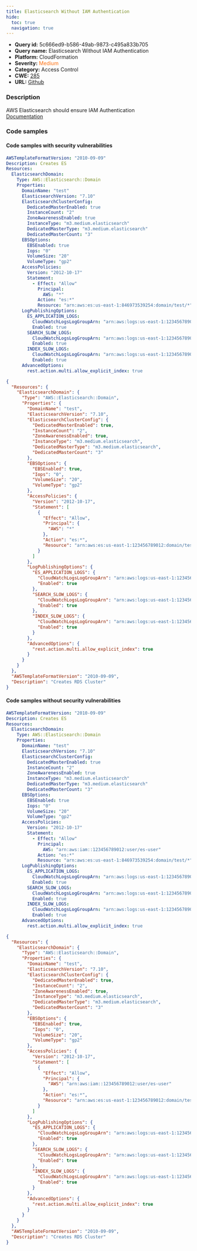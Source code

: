 ```yaml
---
title: Elasticsearch Without IAM Authentication
hide:
  toc: true
  navigation: true
---
```


<style>
  .highlight .hll {
    background-color: #ff171742;
  }
  .md-content {
    max-width: 1100px;
    margin: 0 auto;
  }
</style>

-   **Query id:** 5c666ed9-b586-49ab-9873-c495a833b705
-   **Query name:** Elasticsearch Without IAM Authentication
-   **Platform:** CloudFormation
-   **Severity:** <span style="color:#ff7213">Medium</span>
-   **Category:** Access Control
-   **CWE:** <a href="https://cwe.mitre.org/data/definitions/285.html" onclick="newWindowOpenerSafe(event, 'https://cwe.mitre.org/data/definitions/285.html')">285</a>
-   **URL:** [Github](https://github.com/Checkmarx/kics/tree/master/assets/queries/cloudFormation/aws/elasticsearch_without_iam_authentication)

### Description
AWS Elasticsearch should ensure IAM Authentication<br>
[Documentation](https://docs.aws.amazon.com/AWSCloudFormation/latest/UserGuide/aws-resource-elasticsearch-domain.html#cfn-elasticsearch-domain-accesspolicies)

### Code samples
#### Code samples with security vulnerabilities
```yaml title="Positive test num. 1 - yaml file" hl_lines="24"
AWSTemplateFormatVersion: "2010-09-09"
Description: Creates ES
Resources:
  ElasticsearchDomain:
    Type: AWS::Elasticsearch::Domain
    Properties:
      DomainName: "test"
      ElasticsearchVersion: "7.10"
      ElasticsearchClusterConfig:
        DedicatedMasterEnabled: true
        InstanceCount: "2"
        ZoneAwarenessEnabled: true
        InstanceType: "m3.medium.elasticsearch"
        DedicatedMasterType: "m3.medium.elasticsearch"
        DedicatedMasterCount: "3"
      EBSOptions:
        EBSEnabled: true
        Iops: "0"
        VolumeSize: "20"
        VolumeType: "gp2"
      AccessPolicies:
        Version: "2012-10-17"
        Statement:
          - Effect: "Allow"
            Principal:
              AWS: "*"
            Action: "es:*"
            Resource: "arn:aws:es:us-east-1:846973539254:domain/test/*"
      LogPublishingOptions:
        ES_APPLICATION_LOGS:
          CloudWatchLogsLogGroupArn: "arn:aws:logs:us-east-1:123456789012:log-group:/aws/aes/domains/es-application-logs"
          Enabled: true
        SEARCH_SLOW_LOGS:
          CloudWatchLogsLogGroupArn: "arn:aws:logs:us-east-1:123456789012:log-group:/aws/aes/domains/es-slow-logs"
          Enabled: true
        INDEX_SLOW_LOGS:
          CloudWatchLogsLogGroupArn: "arn:aws:logs:us-east-1:123456789012:log-group:/aws/aes/domains/es-index-slow-logs"
          Enabled: true
      AdvancedOptions:
        rest.action.multi.allow_explicit_index: true

```
```json title="Positive test num. 2 - json file" hl_lines="26"
{
  "Resources": {
    "ElasticsearchDomain": {
      "Type": "AWS::Elasticsearch::Domain",
      "Properties": {
        "DomainName": "test",
        "ElasticsearchVersion": "7.10",
        "ElasticsearchClusterConfig": {
          "DedicatedMasterEnabled": true,
          "InstanceCount": "2",
          "ZoneAwarenessEnabled": true,
          "InstanceType": "m3.medium.elasticsearch",
          "DedicatedMasterType": "m3.medium.elasticsearch",
          "DedicatedMasterCount": "3"
        },
        "EBSOptions": {
          "EBSEnabled": true,
          "Iops": "0",
          "VolumeSize": "20",
          "VolumeType": "gp2"
        },
        "AccessPolicies": {
          "Version": "2012-10-17",
          "Statement": [
            {
              "Effect": "Allow",
              "Principal": {
                "AWS": "*"
              },
              "Action": "es:*",
              "Resource": "arn:aws:es:us-east-1:123456789012:domain/test/*"
            }
          ]
        },
        "LogPublishingOptions": {
          "ES_APPLICATION_LOGS": {
            "CloudWatchLogsLogGroupArn": "arn:aws:logs:us-east-1:123456789012:log-group:/aws/aes/domains/es-application-logs",
            "Enabled": true
          },
          "SEARCH_SLOW_LOGS": {
            "CloudWatchLogsLogGroupArn": "arn:aws:logs:us-east-1:123456789012:log-group:/aws/aes/domains/es-slow-logs",
            "Enabled": true
          },
          "INDEX_SLOW_LOGS": {
            "CloudWatchLogsLogGroupArn": "arn:aws:logs:us-east-1:123456789012:log-group:/aws/aes/domains/es-index-slow-logs",
            "Enabled": true
          }
        },
        "AdvancedOptions": {
          "rest.action.multi.allow_explicit_index": true
        }
      }
    }
  },
  "AWSTemplateFormatVersion": "2010-09-09",
  "Description": "Creates RDS Cluster"
}

```


#### Code samples without security vulnerabilities
```yaml title="Negative test num. 1 - yaml file"
AWSTemplateFormatVersion: "2010-09-09"
Description: Creates ES
Resources:
  ElasticsearchDomain:
    Type: AWS::Elasticsearch::Domain
    Properties:
      DomainName: "test"
      ElasticsearchVersion: "7.10"
      ElasticsearchClusterConfig:
        DedicatedMasterEnabled: true
        InstanceCount: "2"
        ZoneAwarenessEnabled: true
        InstanceType: "m3.medium.elasticsearch"
        DedicatedMasterType: "m3.medium.elasticsearch"
        DedicatedMasterCount: "3"
      EBSOptions:
        EBSEnabled: true
        Iops: "0"
        VolumeSize: "20"
        VolumeType: "gp2"
      AccessPolicies:
        Version: "2012-10-17"
        Statement:
          - Effect: "Allow"
            Principal:
              AWS: "arn:aws:iam::123456789012:user/es-user"
            Action: "es:*"
            Resource: "arn:aws:es:us-east-1:846973539254:domain/test/*"
      LogPublishingOptions:
        ES_APPLICATION_LOGS:
          CloudWatchLogsLogGroupArn: "arn:aws:logs:us-east-1:123456789012:log-group:/aws/aes/domains/es-application-logs"
          Enabled: true
        SEARCH_SLOW_LOGS:
          CloudWatchLogsLogGroupArn: "arn:aws:logs:us-east-1:123456789012:log-group:/aws/aes/domains/es-slow-logs"
          Enabled: true
        INDEX_SLOW_LOGS:
          CloudWatchLogsLogGroupArn: "arn:aws:logs:us-east-1:123456789012:log-group:/aws/aes/domains/es-index-slow-logs"
          Enabled: true
      AdvancedOptions:
        rest.action.multi.allow_explicit_index: true

```
```json title="Negative test num. 2 - json file"
{
  "Resources": {
    "ElasticsearchDomain": {
      "Type": "AWS::Elasticsearch::Domain",
      "Properties": {
        "DomainName": "test",
        "ElasticsearchVersion": "7.10",
        "ElasticsearchClusterConfig": {
          "DedicatedMasterEnabled": true,
          "InstanceCount": "2",
          "ZoneAwarenessEnabled": true,
          "InstanceType": "m3.medium.elasticsearch",
          "DedicatedMasterType": "m3.medium.elasticsearch",
          "DedicatedMasterCount": "3"
        },
        "EBSOptions": {
          "EBSEnabled": true,
          "Iops": "0",
          "VolumeSize": "20",
          "VolumeType": "gp2"
        },
        "AccessPolicies": {
          "Version": "2012-10-17",
          "Statement": [
            {
              "Effect": "Allow",
              "Principal": {
                "AWS": "arn:aws:iam::123456789012:user/es-user"
              },
              "Action": "es:*",
              "Resource": "arn:aws:es:us-east-1:123456789012:domain/test/*"
            }
          ]
        },
        "LogPublishingOptions": {
          "ES_APPLICATION_LOGS": {
            "CloudWatchLogsLogGroupArn": "arn:aws:logs:us-east-1:123456789012:log-group:/aws/aes/domains/es-application-logs",
            "Enabled": true
          },
          "SEARCH_SLOW_LOGS": {
            "CloudWatchLogsLogGroupArn": "arn:aws:logs:us-east-1:123456789012:log-group:/aws/aes/domains/es-slow-logs",
            "Enabled": true
          },
          "INDEX_SLOW_LOGS": {
            "CloudWatchLogsLogGroupArn": "arn:aws:logs:us-east-1:123456789012:log-group:/aws/aes/domains/es-index-slow-logs",
            "Enabled": true
          }
        },
        "AdvancedOptions": {
          "rest.action.multi.allow_explicit_index": true
        }
      }
    }
  },
  "AWSTemplateFormatVersion": "2010-09-09",
  "Description": "Creates RDS Cluster"
}

```
